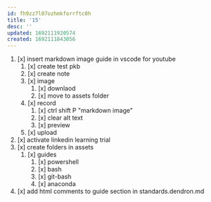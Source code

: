 ```yaml
---
id: fh9zz7l07ozhmkforrftc0h
title: '15'
desc: ''
updated: 1692111920574
created: 1692111843056
---
```


1. [x] insert markdown image guide in vscode for youtube
    1. [x] create test pkb
    1. [x] create note
    1. [x] image
        1. [x] downlaod
        1. [x] move to assets folder
    1. [x] record
        1. [x] ctrl shift P "markdown image"
        1. [x] clear alt text
        1. [x] preview
    1. [x] upload
1. [x] activate linkedin learning trial
1. [x] create folders in assets
    1. [x] guides
        1. [x] powershell
        1. [x] bash
        1. [x] git-bash
        1. [x] anaconda
1. [x] add html comments to guide section in standards.dendron.md